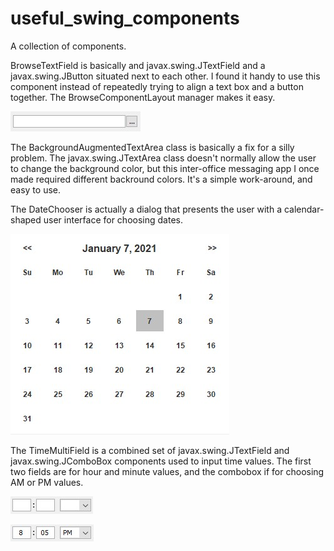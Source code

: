 # useful_swing_components
A collection of components.

BrowseTextField is basically and javax.swing.JTextField and a javax.swing.JButton situated next to each other.  I found it handy to use this component instead of repeatedly trying to align a text box and a button together.  The BrowseComponentLayout manager makes it easy.

![Alt text](https://github.com/johnmccullock/useful_swing_components/blob/main/browse_text_field.jpg?raw=true)

The BackgroundAugmentedTextArea class is basically a fix for a silly problem.  The javax.swing.JTextArea class doesn't normally allow the user to change the background color, but this inter-office messaging app I once made required different backround colors.  It's a simple work-around, and easy to use.

The DateChooser is actually a dialog that presents the user with a calendar-shaped user interface for choosing dates.

![Alt text](https://github.com/johnmccullock/useful_swing_components/blob/main/date_chooser.jpg?raw=true)

The TimeMultiField is a combined set of javax.swing.JTextField and javax.swing.JComboBox components used to input time values.  The first two fields are for hour and minute values, and the combobox if for choosing AM or PM values.

![Alt text](https://github.com/johnmccullock/useful_swing_components/blob/main/time_entry_field.jpg?raw=true)

![Alt text](https://github.com/johnmccullock/useful_swing_components/blob/main/time_entry_field2.jpg?raw=true)
